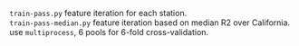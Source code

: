 ```train-pass.py``` feature iteration for each station.    
```train-pass-median.py``` feature iteration based on median R2 over California.    
use ```multiprocess```, 6 pools for 6-fold cross-validation.  
